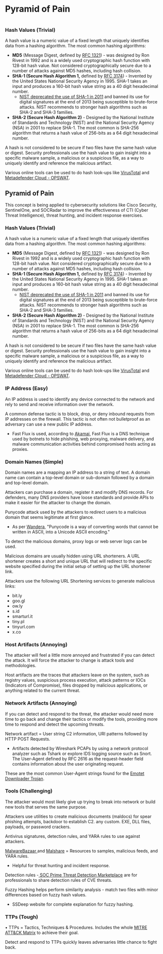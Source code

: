 # Pyramid of Pain

<figure><img src="https://i.ibb.co/QYWXRSh/pop2.png" alt=""><figcaption></figcaption></figure>

### Hash Values (Trivial)

A hash value is a numeric value of a fixed length that uniquely identifies data from a hashing algorithm. The most common hashing algorithms:

* **MD5** (Message Digest, defined by [RFC 1321](https://www.ietf.org/rfc/rfc1321.txt))  - was designed by Ron Rivest in 1992 and is a widely used cryptographic hash function with 128-bit hash value. Not considered cryptographically secure due to a number of attacks against MD5 hashes, including hash collision.
* **SHA-1 (Secure Hash Algorithm 1,** defined by [RFC 3174](https://tools.ietf.org/html/rfc3174)) - Invented by the United States National Security Agency in 1995. SHA-1 takes an input and produces a 160-bit hash value string as a 40 digit hexadecimal number.
  * [NIST deprecated the use of SHA-1 in 2011](https://csrc.nist.gov/news/2017/research-results-on-sha-1-collisions) and banned its use for digital signatures at the end of 2013 being susceptible to brute-force attacks. NIST recommends to stronger hash algorithms such as SHA-2 and SHA-3 families.
* **SHA-2 (Secure Hash Algorithm 2)** - Designed by the National Institute of Standards and Technology (NIST) and the National Security Agency (NSA) in 2001 to replace SHA-1. The most common is SHA-256 algorithm that returns a hash value of 256-bits as a 64 digit hexadecimal number.

A hash is not considered to be secure if two files have the same hash value or digest. Security professionals use the hash value to gain insight into a specific malware sample, a malicious or a suspicious file, as a way to uniquely identify and reference the malicious artifact.

Various online tools can be used to do hash look-ups like [VirusTotal](https://www.virustotal.com/gui/) and [Metadefender Cloud - OPSWAT](https://metadefender.opswat.com/?lang=en).

## Pyramid of Pain

This concept is being applied to cybersecurity solutions like Cisco Security, SentinelOne, and SOCRadar to improve the effectiveness of CTI (Cyber Threat Intelligence), threat hunting, and incident response exercises.

### Hash Values (Trivial)

A hash value is a numeric value of a fixed length that uniquely identifies data from a hashing algorithm. The most common hashing algorithms:

* **MD5** (Message Digest, defined by [RFC 1321](https://www.ietf.org/rfc/rfc1321.txt))  - was designed by Ron Rivest in 1992 and is a widely used cryptographic hash function with 128-bit hash value. Not considered cryptographically secure due to a number of attacks against MD5 hashes, including hash collision.
* **SHA-1 (Secure Hash Algorithm 1,** defined by [RFC 3174](https://tools.ietf.org/html/rfc3174)) - Invented by the United States National Security Agency in 1995. SHA-1 takes an input and produces a 160-bit hash value string as a 40 digit hexadecimal number.
  * [NIST deprecated the use of SHA-1 in 2011](https://csrc.nist.gov/news/2017/research-results-on-sha-1-collisions) and banned its use for digital signatures at the end of 2013 being susceptible to brute-force attacks. NIST recommends to stronger hash algorithms such as SHA-2 and SHA-3 families.
* **SHA-2 (Secure Hash Algorithm 2)** - Designed by the National Institute of Standards and Technology (NIST) and the National Security Agency (NSA) in 2001 to replace SHA-1. The most common is SHA-256 algorithm that returns a hash value of 256-bits as a 64 digit hexadecimal number.

A hash is not considered to be secure if two files have the same hash value or digest. Security professionals use the hash value to gain insight into a specific malware sample, a malicious or a suspicious file, as a way to uniquely identify and reference the malicious artifact.

Various online tools can be used to do hash look-ups like [VirusTotal](https://www.virustotal.com/gui/) and [Metadefender Cloud - OPSWAT](https://metadefender.opswat.com/?lang=en).

### IP Address (Easy)

An IP address is used to identify any device connected to the network and rely to send and receive information over the network.

A common defense tactic is to block, drop, or deny inbound requests from IP addresses on the firewall. This tactic is not often not bulletproof as an adversary can use a new public IP address.

* Fast Flux is used, according to [Akamai](https://blogs.akamai.com/2017/10/digging-deeper-an-in-depth-analysis-of-a-fast-flux-network-part-one.html), Fast Flux is a DNS technique used by botnets to hide phishing, web proxying, malware delivery, and malware communication activities behind compromised hosts acting as proxies.

### Domain Names (Simple)

Domain names are a mapping an IP address to a string of text. A domain name can contain a top-level domain or sub-domain followed by a domain and top-level domain.

Attackers can purchase a domain, register it and modify DNS records. For defenders, many DNS providers have loose standards and provide APIs to make it easier for the attacker to change the domain.

Punycode attack used by the attackers to redirect users to a malicious domain that seems legitimate at first glance.

* As per [Wandera](https://www.wandera.com/punycode-attacks/), "Punycode is a way of converting words that cannot be written in ASCII, into a Unicode ASCII encoding."

To detect the malicious domains, proxy logs or web server logs can be used.

Malicious domains are usually hidden using URL shorteners. A URL shortener creates a short and unique URL that will redirect to the specific website specified during the initial setup of setting up the URL shortener link.&#x20;

Attackers use the following URL Shortening services to generate malicious links:&#x20;

* bit.ly
* goo.gl
* ow.ly
* s.id
* smarturl.it
* tiny.pl
* tinyurl.com
* x.co

### Host Artifacts (Annoying)

The attacker will feel a little more annoyed and frustrated if you can detect the attack. It will force the attacker to change is attack tools and methodologies.

Host artifacts are the traces that attackers leave on the system, such as registry values, suspicious process execution, attack patterns or IOCs (Indicators of Compromise), files dropped by malicious applications, or anything related to the current threat.

### Network Artifacts (Annoying)

If you can detect and respond to the threat, the attacker would need more time to go back and change their tactics or modify the tools, providing more time to respond and detect the upcoming threats.

Network artifact = User string C2 information, URI patterns followed by HTTP POST Requests.&#x20;

* Artifacts detected by Wireshark PCAPs by using a network protocol analyzer such as Tshark or explore IDS logging source such as Snort. The User-Agent defined by RFC 2616 as the request-header field contains information about the user originating request.

These are the most common User-Agent strings found for the [Emotet Downloader Trojan](https://www.mcafee.com/blogs/other-blogs/mcafee-labs/emotet-downloader-trojan-returns-in-force/).

### Tools (Challenging)

The attacker would most likely give up trying to break into network or build new tools that serves the same purpose.&#x20;

Attackers use utilities to create malicious documents (maldocs) for spear phishing attempts, backdoor to establish C2. any custom. EXE, DLL files, payloads, or password crackers.&#x20;

Antivirus signatures, detection rules, and YARA rules to use against attackers.

[MalwareBazaar ](https://bazaar.abuse.ch/)and [Malshare](https://malshare.com/) = Resources to samples, malicious feeds, and YARA rules.

* Helpful for threat hunting and incident response.

Detection rules -[ SOC Prime Threat Detection Marketplace](https://tdm.socprime.com/) are for professionals to share detection rules of CVE threats.&#x20;

Fuzzy Hashing helps perform similarity analysis - match two files with minor differences based on fuzzy hash values.

* SSDeep website for complete explanation for fuzzy hashing.

### TTPs (Tough)

• TTPs = Tactics, Techniques & Procedures. Includes the whole [MITRE ](https://attack.mitre.org/)[ATT\&CK Matrix](https://attack.mitre.org/) to achieve their goal.

Detect and respond to TTPs quickly leaves adversaries little chance to fight back.
